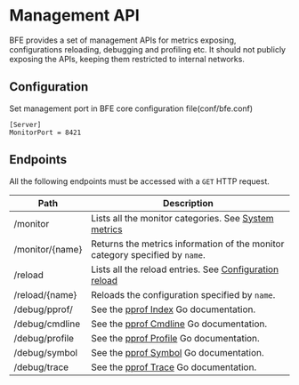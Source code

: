 # Management API

BFE provides a set of management APIs for metrics exposing, configurations reloading, debugging and profiling etc. It should not publicly exposing the APIs, keeping them restricted to internal networks.

## Configuration

Set management port in BFE core configuration file(conf/bfe.conf)

```
[Server]
MonitorPort = 8421
```

## Endpoints

All the following endpoints must be accessed with a `GET` HTTP request.

| Path             | Description                                                        |
| ---------------- | ------------------------------------------------------------------ |
| /monitor         | Lists all the monitor categories. See [System metrics](monitor.md) |
| /monitor/{name}  | Returns the metrics information of the monitor category specified by `name`. |
| /reload          | Lists all the reload entries. See [Configuration reload](reload.md) |
| /reload/{name}   | Reloads the configuration specified by `name`. |
| /debug/pprof/    | See the [pprof Index](https://golang.org/pkg/net/http/pprof/#Index) Go documentation.|
| /debug/cmdline   | See the [pprof Cmdline](https://golang.org/pkg/net/http/pprof/#Cmdline) Go documentation. |
| /debug/profile   | See the [pprof Profile](https://golang.org/pkg/net/http/pprof/#Profile) Go documentation. |
| /debug/symbol    | See the [pprof Symbol](https://golang.org/pkg/net/http/pprof/#Symbol) Go documentation. |
| /debug/trace     | See the [pprof Trace](https://golang.org/pkg/net/http/pprof/#Trace) Go documentation. |
